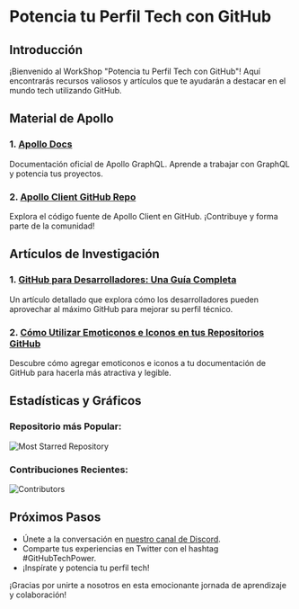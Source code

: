 # Potencia tu Perfil Tech con GitHub

## Introducción

¡Bienvenido al WorkShop "Potencia tu Perfil Tech con GitHub"! Aquí encontrarás recursos valiosos y artículos que te ayudarán a destacar en el mundo tech utilizando GitHub.

## Material de Apollo

### 1. [Apollo Docs](https://www.apollographql.com/docs/)
   Documentación oficial de Apollo GraphQL. Aprende a trabajar con GraphQL y potencia tus proyectos.

### 2. [Apollo Client GitHub Repo](https://github.com/apollographql/apollo-client)
   Explora el código fuente de Apollo Client en GitHub. ¡Contribuye y forma parte de la comunidad!

## Artículos de Investigación

### 1. [GitHub para Desarrolladores: Una Guía Completa](https://www.example.com/github-guide)
   Un artículo detallado que explora cómo los desarrolladores pueden aprovechar al máximo GitHub para mejorar su perfil técnico.

### 2. [Cómo Utilizar Emoticonos e Iconos en tus Repositorios GitHub](https://www.example.com/github-emojis)
   Descubre cómo agregar emoticonos e iconos a tu documentación de GitHub para hacerla más atractiva y legible.

## Estadísticas y Gráficos

### Repositorio más Popular:
![Most Starred Repository](https://img.shields.io/github/stars/usuario/repo?style=social)

### Contribuciones Recientes:
![Contributors](https://img.shields.io/github/contributors/usuario/repo)

## Próximos Pasos

- Únete a la conversación en [nuestro canal de Discord](https://discord.gg/techcommunity).
- Comparte tus experiencias en Twitter con el hashtag #GitHubTechPower.
- ¡Inspírate y potencia tu perfil tech!

¡Gracias por unirte a nosotros en esta emocionante jornada de aprendizaje y colaboración!

